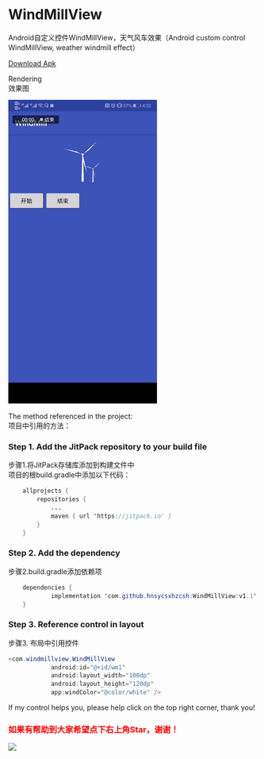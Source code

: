 # WindMillView
Android自定义控件WindMillView，天气风车效果（Android custom control WindMillView, weather windmill effect）

<a href="https://github.com/hnsycsxhzcsh/WindMillView/blob/master/mysrc/windmill.apk">Download Apk</a>

Rendering</br>
效果图

<img src="https://github.com/hnsycsxhzcsh/WindMillView/blob/master/mysrc/windmill.gif" width="300" height="612">

The method referenced in the project:</br>
项目中引用的方法：

### Step 1. Add the JitPack repository to your build file </br>
步骤1.将JitPack存储库添加到构建文件中</br>
项目的根build.gradle中添加以下代码：
```Java
	allprojects {
		repositories {
			...
			maven { url 'https://jitpack.io' }
		}
	}
```
### Step 2. Add the dependency</br>
步骤2.build.gradle添加依赖项
```Java
	dependencies {
	        implementation 'com.github.hnsycsxhzcsh:WindMillView:v1.1'
	}
```
### Step 3. Reference control in layout</br>
步骤3. 布局中引用控件
```Java
<com.windmillview.WindMillView
            android:id="@+id/wm1"
            android:layout_width="100dp"
            android:layout_height="120dp"
            app:windColor="@color/white" />
```
If my control helps you, please help click on the top right corner, thank you!</br>
### <font color="#FF0000">如果有帮助到大家希望点下右上角Star，谢谢！</font>

[![](https://www.jitpack.io/v/hnsycsxhzcsh/WindMillView.svg)](https://www.jitpack.io/#hnsycsxhzcsh/WindMillView)
